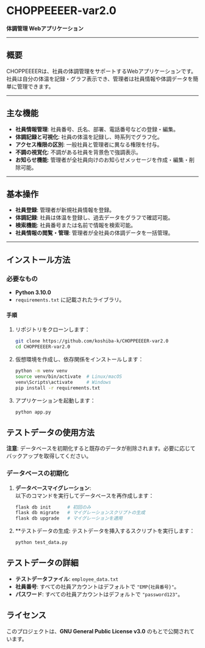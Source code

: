 # CHOPPEEEER-var2.0 
**体調管理 Webアプリケーション**  

---

## 概要  
CHOPPEEEERは、社員の体調管理をサポートするWebアプリケーションです。  
社員は自分の体温を記録・グラフ表示でき、管理者は社員情報や体調データを簡単に管理できます。

---

## 主な機能  
- **社員情報管理**: 社員番号、氏名、部署、電話番号などの登録・編集。  
- **体調記録と可視化**: 社員の体温を記録し、時系列でグラフ化。  
- **アクセス権限の区別**: 一般社員と管理者に異なる権限を付与。  
- **不調の視覚化**: 不調がある社員を背景色で強調表示。  
- **お知らせ機能**: 管理者が全社員向けのお知らせメッセージを作成・編集・削除可能。

---

## 基本操作  
- **社員登録**: 管理者が新規社員情報を登録。  
- **体調記録**: 社員は体温を登録し、過去データをグラフで確認可能。  
- **検索機能**: 社員番号または名前で情報を検索可能。  
- **社員情報の閲覧・管理**: 管理者が全社員の体調データを一括管理。  

---

## インストール方法  

### 必要なもの  
- **Python 3.10.0**  
- `requirements.txt` に記載されたライブラリ。  

#### 手順  
1. リポジトリをクローンします：  
   ```bash
   git clone https://github.com/koshiba-k/CHOPPEEEER-var2.0
   cd CHOPPEEEER-var2.0
   
2. 仮想環境を作成し、依存関係をインストールします：  
   ```bash
   python -m venv venv
   source venv/bin/activate  # Linux/macOS
   venv\Scripts\activate     # Windows
   pip install -r requirements.txt
3. アプリケーションを起動します：
   ```bash
   python app.py


## テストデータの使用方法

**注意**: データベースを初期化すると既存のデータが削除されます。必要に応じてバックアップを取得してください。

### データベースの初期化


1. **データベースマイグレーション**:  
   以下のコマンドを実行してデータベースを再作成します：

   ```bash
   flask db init      # 初回のみ
   flask db migrate   # マイグレーションスクリプトの生成
   flask db upgrade   # マイグレーションを適用

2. **テストデータの生成:
    テストデータを挿入するスクリプトを実行します：
   ```bash
   python test_data.py

## テストデータの詳細  
- **テストデータファイル**: `employee_data.txt`
- **社員番号**: すべての社員アカウントはデフォルトで `"EMP{社員番号}"`。
- **パスワード**: すべての社員アカウントはデフォルトで `"password123"`。

## ライセンス  
このプロジェクトは、**GNU General Public License v3.0** のもとで公開されています。  

